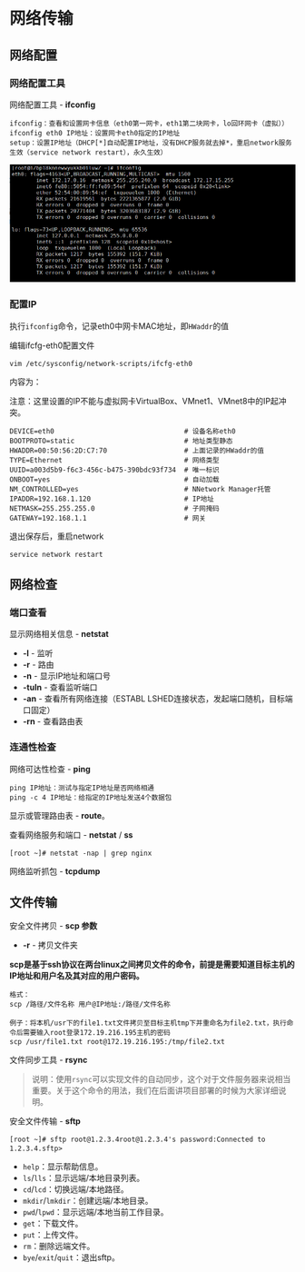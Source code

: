 # 网络传输

## 网络配置

### 网络配置工具

网络配置工具 - **ifconfig**

```
ifconfig：查看和设置网卡信息（eth0第一网卡，eth1第二块网卡，lo回环网卡（虚拟））
ifconfig eth0 IP地址：设置网卡eth0指定的IP地址
setup：设置IP地址（DHCP[*]自动配置IP地址，没有DHCP服务就去掉*，重启network服务生效（service network restart），永久生效）
```

![QQ截图20211017223103](Image/QQ截图20211017223103.png)

### 配置IP

执行`ifconfig`命令，记录eth0中网卡MAC地址，即`HWaddr`的值

编辑ifcfg-eth0配置文件

```
vim /etc/sysconfig/network-scripts/ifcfg-eth0 
```

内容为：

注意：这里设置的IP不能与虚拟网卡VirtualBox、VMnet1、VMnet8中的IP起冲突。

```
DEVICE=eth0                                # 设备名称eth0
BOOTPROTO=static                           # 地址类型静态
HWADDR=00:50:56:2D:C7:70                   # 上面记录的HWaddr的值
TYPE=Ethernet                              # 网络类型
UUID=a003d5b9-f6c3-456c-b475-390bdc93f734  # 唯一标识
ONBOOT=yes                                 # 自动加载
NM_CONTROLLED=yes                          # NNetwork Manager托管
IPADDR=192.168.1.120                       # IP地址
NETMASK=255.255.255.0                      # 子网掩码
GATEWAY=192.168.1.1                        # 网关
```

退出保存后，重启network

```
service network restart
```

## 网络检查

### 端口查看

显示网络相关信息 - **netstat**

- **-l** - 监听
- **-r** - 路由
- **-n** - 显示IP地址和端口号
- **-tuln** - 查看监听端口
- **-an** - 查看所有网络连接（ESTABL LSHED连接状态，发起端口随机，目标端口固定）
- **-rn** - 查看路由表

### 连通性检查

网络可达性检查 - **ping**

```
ping IP地址：测试与指定IP地址是否网络相通
ping -c 4 IP地址：给指定的IP地址发送4个数据包
```

显示或管理路由表 - **route**。

查看网络服务和端口 - **netstat** / **ss**

```
[root ~]# netstat -nap | grep nginx
```

网络监听抓包 - **tcpdump**

## 文件传输

安全文件拷贝 - **scp 参数**

- **-r** - 拷贝文件夹

**scp是基于ssh协议在两台linux之间拷贝文件的命令，前提是需要知道目标主机的IP地址和用户名及其对应的用户密码。**

```
格式：
scp /路径/文件名称 用户@IP地址:/路径/文件名称

例子：将本机/usr下的file1.txt文件拷贝至目标主机tmp下并重命名为file2.txt，执行命令后需要输入root登录172.19.216.195主机的密码
scp /usr/file1.txt root@172.19.216.195:/tmp/file2.txt
```

文件同步工具 - **rsync**

> 说明：使用`rsync`可以实现文件的自动同步，这个对于文件服务器来说相当重要。关于这个命令的用法，我们在后面讲项目部署的时候为大家详细说明。

安全文件传输 - **sftp**

```
[root ~]# sftp root@1.2.3.4root@1.2.3.4's password:Connected to 1.2.3.4.sftp>
```

- `help`：显示帮助信息。
- `ls`/`lls`：显示远端/本地目录列表。
- `cd`/`lcd`：切换远端/本地路径。
- `mkdir`/`lmkdir`：创建远端/本地目录。
- `pwd`/`lpwd`：显示远端/本地当前工作目录。
- `get`：下载文件。
- `put`：上传文件。
- `rm`：删除远端文件。
- `bye`/`exit`/`quit`：退出sftp。
